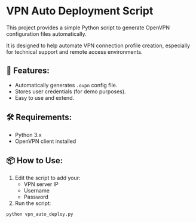 # VPN Auto Deployment Script

This project provides a simple Python script to generate OpenVPN configuration files automatically.

It is designed to help automate VPN connection profile creation, especially for technical support and remote access environments.

## 🚀 Features:
- Automatically generates `.ovpn` config file.
- Stores user credentials (for demo purposes).
- Easy to use and extend.

## 🛠️ Requirements:
- Python 3.x
- OpenVPN client installed

## 📦 How to Use:
1. Edit the script to add your:
   - VPN server IP
   - Username
   - Password
2. Run the script:

```bash
python vpn_auto_deploy.py


